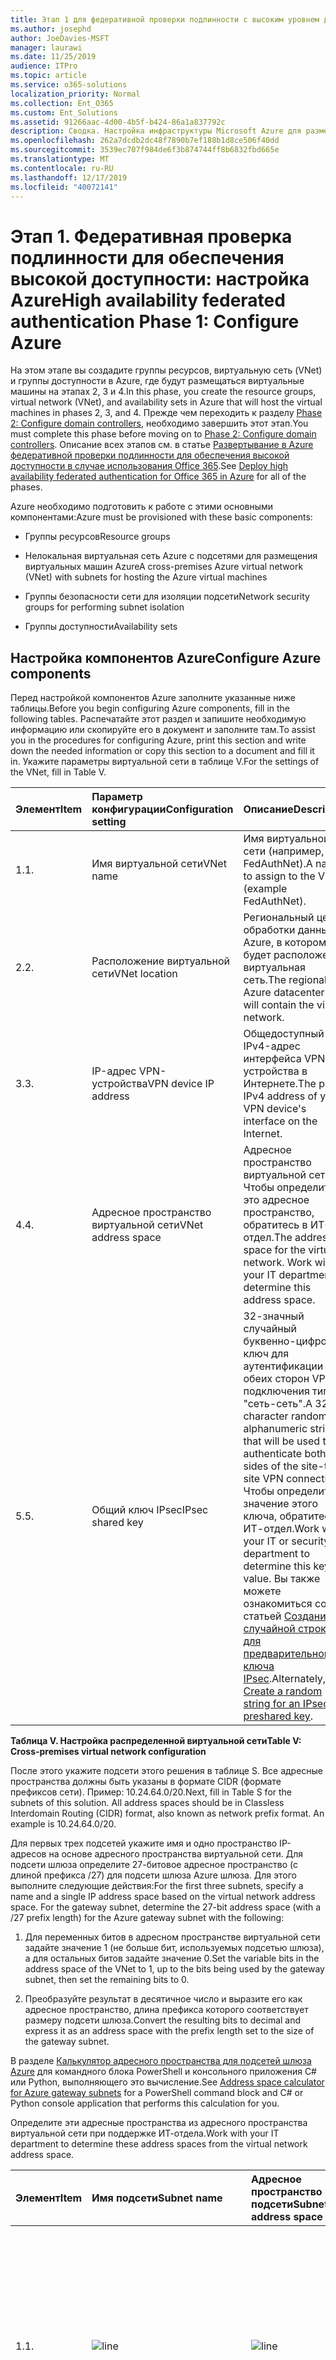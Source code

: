 ```yaml
---
title: Этап 1 для федеративной проверки подлинности с высоким уровнем доступности. Настройка Azure
ms.author: josephd
author: JoeDavies-MSFT
manager: laurawi
ms.date: 11/25/2019
audience: ITPro
ms.topic: article
ms.service: o365-solutions
localization_priority: Normal
ms.collection: Ent_O365
ms.custom: Ent_Solutions
ms.assetid: 91266aac-4d00-4b5f-b424-86a1a837792c
description: Сводка. Настройка инфраструктуры Microsoft Azure для размещения федеративной проверки подлинности с высоким уровнем доступности для Office 365.
ms.openlocfilehash: 262a7dcdb2dc48f7890b7ef188b1d8ce506f40dd
ms.sourcegitcommit: 3539ec707f984de6f3b874744ff8b6832fbd665e
ms.translationtype: MT
ms.contentlocale: ru-RU
ms.lasthandoff: 12/17/2019
ms.locfileid: "40072141"
---
```

# <a name="high-availability-federated-authentication-phase-1-configure-azure"></a><span data-ttu-id="51751-103">Этап 1. Федеративная проверка подлинности для обеспечения высокой доступности: настройка Azure</span><span class="sxs-lookup"><span data-stu-id="51751-103">High availability federated authentication Phase 1: Configure Azure</span></span>

<span data-ttu-id="51751-104">На этом этапе вы создадите группы ресурсов, виртуальную сеть (VNet) и группы доступности в Azure, где будут размещаться виртуальные машины на этапах 2, 3 и 4.</span><span class="sxs-lookup"><span data-stu-id="51751-104">In this phase, you create the resource groups, virtual network (VNet), and availability sets in Azure that will host the virtual machines in phases 2, 3, and 4.</span></span> <span data-ttu-id="51751-105">Прежде чем переходить к разделу [Phase 2: Configure domain controllers](high-availability-federated-authentication-phase-2-configure-domain-controllers.md), необходимо завершить этот этап.</span><span class="sxs-lookup"><span data-stu-id="51751-105">You must complete this phase before moving on to [Phase 2: Configure domain controllers](high-availability-federated-authentication-phase-2-configure-domain-controllers.md).</span></span> <span data-ttu-id="51751-106">Описание всех этапов см. в статье [Развертывание в Azure федеративной проверки подлинности для обеспечения высокой доступности в случае использования Office 365](deploy-high-availability-federated-authentication-for-office-365-in-azure.md).</span><span class="sxs-lookup"><span data-stu-id="51751-106">See [Deploy high availability federated authentication for Office 365 in Azure](deploy-high-availability-federated-authentication-for-office-365-in-azure.md) for all of the phases.</span></span>
  
<span data-ttu-id="51751-107">Azure необходимо подготовить к работе с этими основными компонентами:</span><span class="sxs-lookup"><span data-stu-id="51751-107">Azure must be provisioned with these basic components:</span></span>
  
- <span data-ttu-id="51751-108">Группы ресурсов</span><span class="sxs-lookup"><span data-stu-id="51751-108">Resource groups</span></span>
    
- <span data-ttu-id="51751-109">Нелокальная виртуальная сеть Azure с подсетями для размещения виртуальных машин Azure</span><span class="sxs-lookup"><span data-stu-id="51751-109">A cross-premises Azure virtual network (VNet) with subnets for hosting the Azure virtual machines</span></span>
    
- <span data-ttu-id="51751-110">Группы безопасности сети для изоляции подсети</span><span class="sxs-lookup"><span data-stu-id="51751-110">Network security groups for performing subnet isolation</span></span>
    
- <span data-ttu-id="51751-111">Группы доступности</span><span class="sxs-lookup"><span data-stu-id="51751-111">Availability sets</span></span>
    
## <a name="configure-azure-components"></a><span data-ttu-id="51751-112">Настройка компонентов Azure</span><span class="sxs-lookup"><span data-stu-id="51751-112">Configure Azure components</span></span>

<span data-ttu-id="51751-113">Перед настройкой компонентов Azure заполните указанные ниже таблицы.</span><span class="sxs-lookup"><span data-stu-id="51751-113">Before you begin configuring Azure components, fill in the following tables.</span></span> <span data-ttu-id="51751-114">Распечатайте этот раздел и запишите необходимую информацию или скопируйте его в документ и заполните там.</span><span class="sxs-lookup"><span data-stu-id="51751-114">To assist you in the procedures for configuring Azure, print this section and write down the needed information or copy this section to a document and fill it in.</span></span> <span data-ttu-id="51751-115">Укажите параметры виртуальной сети в таблице V.</span><span class="sxs-lookup"><span data-stu-id="51751-115">For the settings of the VNet, fill in Table V.</span></span>
  
|<span data-ttu-id="51751-116">**Элемент**</span><span class="sxs-lookup"><span data-stu-id="51751-116">**Item**</span></span>|<span data-ttu-id="51751-117">**Параметр конфигурации**</span><span class="sxs-lookup"><span data-stu-id="51751-117">**Configuration setting**</span></span>|<span data-ttu-id="51751-118">**Описание**</span><span class="sxs-lookup"><span data-stu-id="51751-118">**Description**</span></span>|<span data-ttu-id="51751-119">**Значение**</span><span class="sxs-lookup"><span data-stu-id="51751-119">**Value**</span></span>|
|:-----|:-----|:-----|:-----|
|<span data-ttu-id="51751-120">1.</span><span class="sxs-lookup"><span data-stu-id="51751-120">1.</span></span>  <br/> |<span data-ttu-id="51751-121">Имя виртуальной сети</span><span class="sxs-lookup"><span data-stu-id="51751-121">VNet name</span></span>  <br/> |<span data-ttu-id="51751-122">Имя виртуальной сети (например, FedAuthNet).</span><span class="sxs-lookup"><span data-stu-id="51751-122">A name to assign to the VNet (example FedAuthNet).</span></span>  <br/> |![line](./media/Common-Images/TableLine.png)  <br/> |
|<span data-ttu-id="51751-124">2.</span><span class="sxs-lookup"><span data-stu-id="51751-124">2.</span></span>  <br/> |<span data-ttu-id="51751-125">Расположение виртуальной сети</span><span class="sxs-lookup"><span data-stu-id="51751-125">VNet location</span></span>  <br/> |<span data-ttu-id="51751-126">Региональный центр обработки данных Azure, в котором будет расположена виртуальная сеть.</span><span class="sxs-lookup"><span data-stu-id="51751-126">The regional Azure datacenter that will contain the virtual network.</span></span>  <br/> |![line](./media/Common-Images/TableLine.png)  <br/> |
|<span data-ttu-id="51751-128">3.</span><span class="sxs-lookup"><span data-stu-id="51751-128">3.</span></span>  <br/> |<span data-ttu-id="51751-129">IP-адрес VPN-устройства</span><span class="sxs-lookup"><span data-stu-id="51751-129">VPN device IP address</span></span>  <br/> |<span data-ttu-id="51751-130">Общедоступный IPv4-адрес интерфейса VPN-устройства в Интернете.</span><span class="sxs-lookup"><span data-stu-id="51751-130">The public IPv4 address of your VPN device's interface on the Internet.</span></span>  <br/> |![line](./media/Common-Images/TableLine.png)  <br/> |
|<span data-ttu-id="51751-132">4.</span><span class="sxs-lookup"><span data-stu-id="51751-132">4.</span></span>  <br/> |<span data-ttu-id="51751-133">Адресное пространство виртуальной сети</span><span class="sxs-lookup"><span data-stu-id="51751-133">VNet address space</span></span>  <br/> |<span data-ttu-id="51751-p103">Адресное пространство виртуальной сети. Чтобы определить это адресное пространство, обратитесь в ИТ-отдел.</span><span class="sxs-lookup"><span data-stu-id="51751-p103">The address space for the virtual network. Work with your IT department to determine this address space.</span></span>  <br/> |![line](./media/Common-Images/TableLine.png)  <br/> |
|<span data-ttu-id="51751-137">5.</span><span class="sxs-lookup"><span data-stu-id="51751-137">5.</span></span>  <br/> |<span data-ttu-id="51751-138">Общий ключ IPsec</span><span class="sxs-lookup"><span data-stu-id="51751-138">IPsec shared key</span></span>  <br/> |<span data-ttu-id="51751-139">32-значный случайный буквенно-цифровой ключ для аутентификации обеих сторон VPN-подключения типа "сеть-сеть".</span><span class="sxs-lookup"><span data-stu-id="51751-139">A 32-character random, alphanumeric string that will be used to authenticate both sides of the site-to-site VPN connection.</span></span> <span data-ttu-id="51751-140">Чтобы определить значение этого ключа, обратитесь в ИТ-отдел.</span><span class="sxs-lookup"><span data-stu-id="51751-140">Work with your IT or security department to determine this key value.</span></span> <span data-ttu-id="51751-141">Вы также можете ознакомиться со статьей [Создание случайной строки для предварительного ключа IPsec](https://social.technet.microsoft.com/wiki/contents/articles/32330.create-a-random-string-for-an-ipsec-preshared-key.aspx).</span><span class="sxs-lookup"><span data-stu-id="51751-141">Alternately, see [Create a random string for an IPsec preshared key](https://social.technet.microsoft.com/wiki/contents/articles/32330.create-a-random-string-for-an-ipsec-preshared-key.aspx).</span></span>  <br/> |![line](./media/Common-Images/TableLine.png)  <br/> |
   
 <span data-ttu-id="51751-143">**Таблица V. Настройка распределенной виртуальной сети**</span><span class="sxs-lookup"><span data-stu-id="51751-143">**Table V: Cross-premises virtual network configuration**</span></span>
  
<span data-ttu-id="51751-p105">После этого укажите подсети этого решения в таблице S. Все адресные пространства должны быть указаны в формате CIDR (формате префиксов сети). Пример: 10.24.64.0/20.</span><span class="sxs-lookup"><span data-stu-id="51751-p105">Next, fill in Table S for the subnets of this solution. All address spaces should be in Classless Interdomain Routing (CIDR) format, also known as network prefix format. An example is 10.24.64.0/20.</span></span>
  
<span data-ttu-id="51751-p106">Для первых трех подсетей укажите имя и одно пространство IP-адресов на основе адресного пространства виртуальной сети. Для подсети шлюза определите 27-битовое адресное пространство (с длиной префикса /27) для подсети шлюза Azure шлюза. Для этого выполните следующие действия:</span><span class="sxs-lookup"><span data-stu-id="51751-p106">For the first three subnets, specify a name and a single IP address space based on the virtual network address space. For the gateway subnet, determine the 27-bit address space (with a /27 prefix length) for the Azure gateway subnet with the following:</span></span>
  
1. <span data-ttu-id="51751-149">Для переменных битов в адресном пространстве виртуальной сети задайте значение 1 (не больше бит, используемых подсетью шлюза), а для остальных битов задайте значение 0.</span><span class="sxs-lookup"><span data-stu-id="51751-149">Set the variable bits in the address space of the VNet to 1, up to the bits being used by the gateway subnet, then set the remaining bits to 0.</span></span>
    
2. <span data-ttu-id="51751-150">Преобразуйте результат в десятичное число и выразите его как адресное пространство, длина префикса которого соответствует размеру подсети шлюза.</span><span class="sxs-lookup"><span data-stu-id="51751-150">Convert the resulting bits to decimal and express it as an address space with the prefix length set to the size of the gateway subnet.</span></span>
    
<span data-ttu-id="51751-151">В разделе [Калькулятор адресного пространства для подсетей шлюза Azure](https://gallery.technet.microsoft.com/scriptcenter/Address-prefix-calculator-a94b6eed) для командного блока PowerShell и консольного приложения C# или Python, выполняющего это вычисление.</span><span class="sxs-lookup"><span data-stu-id="51751-151">See [Address space calculator for Azure gateway subnets](https://gallery.technet.microsoft.com/scriptcenter/Address-prefix-calculator-a94b6eed) for a PowerShell command block and C# or Python console application that performs this calculation for you.</span></span>
  
<span data-ttu-id="51751-152">Определите эти адресные пространства из адресного пространства виртуальной сети при поддержке ИТ-отдела.</span><span class="sxs-lookup"><span data-stu-id="51751-152">Work with your IT department to determine these address spaces from the virtual network address space.</span></span>
  
|<span data-ttu-id="51751-153">**Элемент**</span><span class="sxs-lookup"><span data-stu-id="51751-153">**Item**</span></span>|<span data-ttu-id="51751-154">**Имя подсети**</span><span class="sxs-lookup"><span data-stu-id="51751-154">**Subnet name**</span></span>|<span data-ttu-id="51751-155">**Адресное пространство подсети**</span><span class="sxs-lookup"><span data-stu-id="51751-155">**Subnet address space**</span></span>|<span data-ttu-id="51751-156">**Назначение**</span><span class="sxs-lookup"><span data-stu-id="51751-156">**Purpose**</span></span>|
|:-----|:-----|:-----|:-----|
|<span data-ttu-id="51751-157">1.</span><span class="sxs-lookup"><span data-stu-id="51751-157">1.</span></span>  <br/> |![line](./media/Common-Images/TableLine.png)  <br/> |![line](./media/Common-Images/TableLine.png)  <br/> |<span data-ttu-id="51751-160">Подсеть, используемая контроллером домена доменных служб Active Directory (AD DS) и виртуальными машинами сервера синхронизации каталогов (ВМ).</span><span class="sxs-lookup"><span data-stu-id="51751-160">The subnet used by the Active Directory Domain Services (AD DS) domain controller and directory synchronization server virtual machines (VMs).</span></span>  <br/> |
|<span data-ttu-id="51751-161">2.</span><span class="sxs-lookup"><span data-stu-id="51751-161">2.</span></span>  <br/> |![line](./media/Common-Images/TableLine.png)  <br/> |![line](./media/Common-Images/TableLine.png)  <br/> |<span data-ttu-id="51751-164">Подсеть, используемая виртуальными машинами AD FS.</span><span class="sxs-lookup"><span data-stu-id="51751-164">The subnet used by the AD FS VMs.</span></span>  <br/> |
|<span data-ttu-id="51751-165">3.</span><span class="sxs-lookup"><span data-stu-id="51751-165">3.</span></span>  <br/> |![line](./media/Common-Images/TableLine.png)  <br/> |![line](./media/Common-Images/TableLine.png)  <br/> |<span data-ttu-id="51751-168">Подсеть, используемая виртуальными машинами прокси-серверов веб-приложений.</span><span class="sxs-lookup"><span data-stu-id="51751-168">The subnet used by the web application proxy VMs.</span></span>  <br/> |
|<span data-ttu-id="51751-169">4.</span><span class="sxs-lookup"><span data-stu-id="51751-169">4.</span></span>  <br/> |<span data-ttu-id="51751-170">GatewaySubnet</span><span class="sxs-lookup"><span data-stu-id="51751-170">GatewaySubnet</span></span>  <br/> |![line](./media/Common-Images/TableLine.png)  <br/> |<span data-ttu-id="51751-172">Подсеть, используемая виртуальными машинами шлюза Azure.</span><span class="sxs-lookup"><span data-stu-id="51751-172">The subnet used by the Azure gateway VMs.</span></span>  <br/> |
   
 <span data-ttu-id="51751-173">**Таблица S. Подсети виртуальной сети**</span><span class="sxs-lookup"><span data-stu-id="51751-173">**Table S: Subnets in the virtual network**</span></span>
  
<span data-ttu-id="51751-174">После этого укажите статические IP-адреса, назначенные виртуальным машинам и экземплярам балансировщика нагрузки, в таблице I.</span><span class="sxs-lookup"><span data-stu-id="51751-174">Next, fill in Table I for the static IP addresses assigned to virtual machines and load balancer instances.</span></span>
  
|<span data-ttu-id="51751-175">**Элемент**</span><span class="sxs-lookup"><span data-stu-id="51751-175">**Item**</span></span>|<span data-ttu-id="51751-176">**Назначение**</span><span class="sxs-lookup"><span data-stu-id="51751-176">**Purpose**</span></span>|<span data-ttu-id="51751-177">**IP-адрес в подсети**</span><span class="sxs-lookup"><span data-stu-id="51751-177">**IP address on the subnet**</span></span>|<span data-ttu-id="51751-178">**Значение**</span><span class="sxs-lookup"><span data-stu-id="51751-178">**Value**</span></span>|
|:-----|:-----|:-----|:-----|
|<span data-ttu-id="51751-179">1.</span><span class="sxs-lookup"><span data-stu-id="51751-179">1.</span></span>  <br/> |<span data-ttu-id="51751-180">Статический IP-адрес первого контроллера домена</span><span class="sxs-lookup"><span data-stu-id="51751-180">Static IP address of the first domain controller</span></span>  <br/> |<span data-ttu-id="51751-181">Четвертый возможный IP-адрес для адресного пространства подсети, определенной в элементе 1 таблицы S.</span><span class="sxs-lookup"><span data-stu-id="51751-181">The fourth possible IP address for the address space of the subnet defined in Item 1 of Table S.</span></span>  <br/> |![line](./media/Common-Images/TableLine.png)  <br/> |
|<span data-ttu-id="51751-183">2.</span><span class="sxs-lookup"><span data-stu-id="51751-183">2.</span></span>  <br/> |<span data-ttu-id="51751-184">Статический IP-адрес второго контроллера домена</span><span class="sxs-lookup"><span data-stu-id="51751-184">Static IP address of the second domain controller</span></span>  <br/> |<span data-ttu-id="51751-185">Пятый возможный IP-адрес адресного пространства подсети, определенной в элементе 1 таблицы S.</span><span class="sxs-lookup"><span data-stu-id="51751-185">The fifth possible IP address for the address space of the subnet defined in Item 1 of Table S.</span></span>  <br/> |![line](./media/Common-Images/TableLine.png)  <br/> |
|<span data-ttu-id="51751-187">3.</span><span class="sxs-lookup"><span data-stu-id="51751-187">3.</span></span>  <br/> |<span data-ttu-id="51751-188">Статический IP-адрес сервера синхронизации службы каталогов</span><span class="sxs-lookup"><span data-stu-id="51751-188">Static IP address of the directory synchronization server</span></span>  <br/> |<span data-ttu-id="51751-189">Шестой возможный IP-адрес адресного пространства подсети, определенной в элементе 1 таблицы S.</span><span class="sxs-lookup"><span data-stu-id="51751-189">The sixth possible IP address for the address space of the subnet defined in Item 1 of Table S.</span></span>  <br/> |![line](./media/Common-Images/TableLine.png)  <br/> |
|<span data-ttu-id="51751-191">4.</span><span class="sxs-lookup"><span data-stu-id="51751-191">4.</span></span>  <br/> |<span data-ttu-id="51751-192">Статический IP-адрес внутреннего балансировщика нагрузки для серверов AD FS</span><span class="sxs-lookup"><span data-stu-id="51751-192">Static IP address of the internal load balancer for the AD FS servers</span></span>  <br/> |<span data-ttu-id="51751-193">Четвертый возможный IP-адрес для адресного пространства подсети, определенный в элементе 2 таблицы S.</span><span class="sxs-lookup"><span data-stu-id="51751-193">The fourth possible IP address for the address space of the subnet defined in Item 2 of Table S.</span></span>  <br/> |![line](./media/Common-Images/TableLine.png)  <br/> |
|<span data-ttu-id="51751-195">5.</span><span class="sxs-lookup"><span data-stu-id="51751-195">5.</span></span>  <br/> |<span data-ttu-id="51751-196">Статический IP-адрес первого сервера AD FS</span><span class="sxs-lookup"><span data-stu-id="51751-196">Static IP address of the first AD FS server</span></span>  <br/> |<span data-ttu-id="51751-197">Пятый возможный IP-адрес адресного пространства подсети, определенной в элементе 2 таблицы S.</span><span class="sxs-lookup"><span data-stu-id="51751-197">The fifth possible IP address for the address space of the subnet defined in Item 2 of Table S.</span></span>  <br/> |![line](./media/Common-Images/TableLine.png)  <br/> |
|<span data-ttu-id="51751-199">6.</span><span class="sxs-lookup"><span data-stu-id="51751-199">6.</span></span>  <br/> |<span data-ttu-id="51751-200">Статический IP-адрес второго сервера AD FS</span><span class="sxs-lookup"><span data-stu-id="51751-200">Static IP address of the second AD FS server</span></span>  <br/> |<span data-ttu-id="51751-201">Шестой возможный IP-адрес адресного пространства подсети, определенной в элементе 2 таблицы S.</span><span class="sxs-lookup"><span data-stu-id="51751-201">The sixth possible IP address for the address space of the subnet defined in Item 2 of Table S.</span></span>  <br/> |![line](./media/Common-Images/TableLine.png)  <br/> |
|<span data-ttu-id="51751-203">7.</span><span class="sxs-lookup"><span data-stu-id="51751-203">7.</span></span>  <br/> |<span data-ttu-id="51751-204">Статический IP-адрес первого прокси-сервера веб-приложений</span><span class="sxs-lookup"><span data-stu-id="51751-204">Static IP address of the first web application proxy server</span></span>  <br/> |<span data-ttu-id="51751-205">Четвертый возможный IP-адрес для адресного пространства подсети, определенный в элементе 3 таблицы S.</span><span class="sxs-lookup"><span data-stu-id="51751-205">The fourth possible IP address for the address space of the subnet defined in Item 3 of Table S.</span></span>  <br/> |![line](./media/Common-Images/TableLine.png)  <br/> |
|<span data-ttu-id="51751-207">8.</span><span class="sxs-lookup"><span data-stu-id="51751-207">8.</span></span>  <br/> |<span data-ttu-id="51751-208">Статический IP-адрес второго прокси-сервера веб-приложений</span><span class="sxs-lookup"><span data-stu-id="51751-208">Static IP address of the second web application proxy server</span></span>  <br/> |<span data-ttu-id="51751-209">Пятый возможный IP-адрес адресного пространства подсети, определенной в элементе 3 таблицы S.</span><span class="sxs-lookup"><span data-stu-id="51751-209">The fifth possible IP address for the address space of the subnet defined in Item 3 of Table S.</span></span>  <br/> |![line](./media/Common-Images/TableLine.png)  <br/> |
   
 <span data-ttu-id="51751-211">**Таблица I. Статические IP-адреса в виртуальной сети**</span><span class="sxs-lookup"><span data-stu-id="51751-211">**Table I: Static IP addresses in the virtual network**</span></span>
  
<span data-ttu-id="51751-212">В таблице D укажите два DNS-сервера в локальной сети, которые необходимо использовать при начальной настройке контроллеров домена в виртуальной сети. Чтобы определить этот список, обратитесь в ИТ-отдел.</span><span class="sxs-lookup"><span data-stu-id="51751-212">For two Domain Name System (DNS) servers in your on-premises network that you want to use when initially setting up the domain controllers in your virtual network, fill in Table D. Work with your IT department to determine this list.</span></span>
  
|<span data-ttu-id="51751-213">**Элемент**</span><span class="sxs-lookup"><span data-stu-id="51751-213">**Item**</span></span>|<span data-ttu-id="51751-214">**Понятное имя DNS-сервера**</span><span class="sxs-lookup"><span data-stu-id="51751-214">**DNS server friendly name**</span></span>|<span data-ttu-id="51751-215">**IP-адрес DNS-сервера**</span><span class="sxs-lookup"><span data-stu-id="51751-215">**DNS server IP address**</span></span>|
|:-----|:-----|:-----|
|<span data-ttu-id="51751-216">1.</span><span class="sxs-lookup"><span data-stu-id="51751-216">1.</span></span>  <br/> |![line](./media/Common-Images/TableLine.png)  <br/> |![line](./media/Common-Images/TableLine.png)  <br/> |
|<span data-ttu-id="51751-219">2.</span><span class="sxs-lookup"><span data-stu-id="51751-219">2.</span></span>  <br/> |![line](./media/Common-Images/TableLine.png)  <br/> |![line](./media/Common-Images/TableLine.png)  <br/> |
   
 <span data-ttu-id="51751-222">**Таблица D. Локальные DNS-сервера**</span><span class="sxs-lookup"><span data-stu-id="51751-222">**Table D: On-premises DNS servers**</span></span>
  
<span data-ttu-id="51751-223">Для маршрутизации пакетов из локальной сети в сеть Организации через VPN-подключение типа "сеть-сеть" необходимо настроить виртуальную сеть с помощью локальной сети, содержащей список адресных пространств (в нотации CIDR) для всех доступных расположения в локальной сети Организации.</span><span class="sxs-lookup"><span data-stu-id="51751-223">To route packets from the cross-premises network to your organization network across the site-to-site VPN connection, you must configure the virtual network with a local network that has a list of the address spaces (in CIDR notation) for all of the reachable locations on your organization's on-premises network.</span></span> <span data-ttu-id="51751-224">Список адресных пространств, которые определяют локальную сеть, должен быть уникален и не должен пересекаться с адресным пространством, используемым для других виртуальных или локальных сетей.</span><span class="sxs-lookup"><span data-stu-id="51751-224">The list of address spaces that define your local network must be unique and must not overlap with the address space used for other virtual networks or other local networks.</span></span>
  
<span data-ttu-id="51751-p108">Укажите список адресных пространств локальной сети в таблице L. Обратите внимание, что представлено три пустых поля, но обычно требуется больше. Определите этот список адресных пространств при поддержке ИТ-отдела.</span><span class="sxs-lookup"><span data-stu-id="51751-p108">For the set of local network address spaces, fill in Table L. Note that three blank entries are listed but you will typically need more. Work with your IT department to determine this list of address spaces.</span></span>
  
|<span data-ttu-id="51751-227">**Элемент**</span><span class="sxs-lookup"><span data-stu-id="51751-227">**Item**</span></span>|<span data-ttu-id="51751-228">**Адресное пространство локальной сети**</span><span class="sxs-lookup"><span data-stu-id="51751-228">**Local network address space**</span></span>|
|:-----|:-----|
|<span data-ttu-id="51751-229">1.</span><span class="sxs-lookup"><span data-stu-id="51751-229">1.</span></span>  <br/> |![line](./media/Common-Images/TableLine.png)  <br/> |
|<span data-ttu-id="51751-231">2.</span><span class="sxs-lookup"><span data-stu-id="51751-231">2.</span></span>  <br/> |![line](./media/Common-Images/TableLine.png)  <br/> |
|<span data-ttu-id="51751-233">3.</span><span class="sxs-lookup"><span data-stu-id="51751-233">3.</span></span>  <br/> |![line](./media/Common-Images/TableLine.png)  <br/> |
   
 <span data-ttu-id="51751-235">**Таблица L. Префиксы адресов для локальной сети**</span><span class="sxs-lookup"><span data-stu-id="51751-235">**Table L: Address prefixes for the local network**</span></span>
  
<span data-ttu-id="51751-236">Теперь приступим к созданию инфраструктуры Azure для размещения федеративной проверки подлинности для Office 365.</span><span class="sxs-lookup"><span data-stu-id="51751-236">Now let's begin building the Azure infrastructure to host your federated authentication for Office 365.</span></span>
  
> [!NOTE]
> <span data-ttu-id="51751-237">Для указанных ниже последовательностей команд используется последняя версия Azure PowerShell.</span><span class="sxs-lookup"><span data-stu-id="51751-237">The following command sets use the latest version of Azure PowerShell.</span></span> <span data-ttu-id="51751-238">Ознакомьтесь [с статьей начало работы с Azure PowerShell](https://docs.microsoft.com/powershell/azure/get-started-azureps).</span><span class="sxs-lookup"><span data-stu-id="51751-238">See [Get started with Azure PowerShell](https://docs.microsoft.com/powershell/azure/get-started-azureps).</span></span> 
  
<span data-ttu-id="51751-239">Запустите командную строку Azure PowerShell и войдите в свою учетную запись.</span><span class="sxs-lookup"><span data-stu-id="51751-239">First, start an Azure PowerShell prompt and login to your account.</span></span>
  
```powershell
Connect-AzAccount
```

> [!TIP]
> <span data-ttu-id="51751-240">Для создания блоков команд PowerShell, готовых к запуску, на основе настраиваемых параметров, используйте эту [книгу настройки Microsoft Excel](https://github.com/MicrosoftDocs/OfficeDocs-Enterprise/raw/live/Enterprise/media/deploy-high-availability-federated-authentication-for-office-365-in-azure/O365FedAuthInAzure_Config.xlsx).</span><span class="sxs-lookup"><span data-stu-id="51751-240">To generate ready-to-run PowerShell command blocks based on your custom settings, use this [Microsoft Excel configuration workbook](https://github.com/MicrosoftDocs/OfficeDocs-Enterprise/raw/live/Enterprise/media/deploy-high-availability-federated-authentication-for-office-365-in-azure/O365FedAuthInAzure_Config.xlsx).</span></span> 

<span data-ttu-id="51751-241">Получите имя подписки с помощью следующей команды.</span><span class="sxs-lookup"><span data-stu-id="51751-241">Get your subscription name using the following command.</span></span>
  
```powershell
Get-AzSubscription | Sort Name | Select Name
```

<span data-ttu-id="51751-242">Для более ранних версий Azure PowerShell используйте эту команду.</span><span class="sxs-lookup"><span data-stu-id="51751-242">For older versions of Azure PowerShell, use this command instead.</span></span>
  
```powershell
Get-AzSubscription | Sort Name | Select SubscriptionName
```

<span data-ttu-id="51751-243">Укажите свою подписку Azure.</span><span class="sxs-lookup"><span data-stu-id="51751-243">Set your Azure subscription.</span></span> <span data-ttu-id="51751-244">Замените все в кавычках, в том \< числе символы и >, указав правильное имя.</span><span class="sxs-lookup"><span data-stu-id="51751-244">Replace everything within the quotes, including the \< and > characters, with the correct name.</span></span>
  
```powershell
$subscrName="<subscription name>"
Select-AzSubscription -SubscriptionName $subscrName
```

<span data-ttu-id="51751-p111">После этого создайте новые группы ресурсов. Чтобы задать уникальные имена, отобразите уже существующие группы ресурсов с помощью указанной команды.</span><span class="sxs-lookup"><span data-stu-id="51751-p111">Next, create the new resource groups. To determine a unique set of resource group names, use this command to list your existing resource groups.</span></span>
  
```powershell
Get-AzResourceGroup | Sort ResourceGroupName | Select ResourceGroupName
```

<span data-ttu-id="51751-247">Укажите уникальные имена групп ресурсов в следующей таблице.</span><span class="sxs-lookup"><span data-stu-id="51751-247">Fill in the following table for the set of unique resource group names.</span></span>
  
|<span data-ttu-id="51751-248">**Элемент**</span><span class="sxs-lookup"><span data-stu-id="51751-248">**Item**</span></span>|<span data-ttu-id="51751-249">**Имя группы ресурсов**</span><span class="sxs-lookup"><span data-stu-id="51751-249">**Resource group name**</span></span>|<span data-ttu-id="51751-250">**Назначение**</span><span class="sxs-lookup"><span data-stu-id="51751-250">**Purpose**</span></span>|
|:-----|:-----|:-----|
|<span data-ttu-id="51751-251">1.</span><span class="sxs-lookup"><span data-stu-id="51751-251">1.</span></span>  <br/> |![line](./media/Common-Images/TableLine.png)  <br/> |<span data-ttu-id="51751-253">Контроллеры доменов</span><span class="sxs-lookup"><span data-stu-id="51751-253">Domain controllers</span></span>  <br/> |
|<span data-ttu-id="51751-254">2.</span><span class="sxs-lookup"><span data-stu-id="51751-254">2.</span></span>  <br/> |![line](./media/Common-Images/TableLine.png)  <br/> |<span data-ttu-id="51751-256">Серверы AD FS</span><span class="sxs-lookup"><span data-stu-id="51751-256">AD FS servers</span></span>  <br/> |
|<span data-ttu-id="51751-257">3.</span><span class="sxs-lookup"><span data-stu-id="51751-257">3.</span></span>  <br/> |![line](./media/Common-Images/TableLine.png)  <br/> |<span data-ttu-id="51751-259">Прокси-серверы веб-приложений</span><span class="sxs-lookup"><span data-stu-id="51751-259">Web application proxy servers</span></span>  <br/> |
|<span data-ttu-id="51751-260">4.</span><span class="sxs-lookup"><span data-stu-id="51751-260">4.</span></span>  <br/> |![line](./media/Common-Images/TableLine.png)  <br/> |<span data-ttu-id="51751-262">Элементы инфраструктуры</span><span class="sxs-lookup"><span data-stu-id="51751-262">Infrastructure elements</span></span>  <br/> |
   
 <span data-ttu-id="51751-263">**Таблица R. Группы ресурсов**</span><span class="sxs-lookup"><span data-stu-id="51751-263">**Table R: Resource groups**</span></span>
  
<span data-ttu-id="51751-264">Создайте новые группы ресурсов с помощью этих команд.</span><span class="sxs-lookup"><span data-stu-id="51751-264">Create your new resource groups with these commands.</span></span>
  
```powershell
$locName="<an Azure location, such as West US>"
$rgName="<Table R - Item 1 - Name column>"
New-AzResourceGroup -Name $rgName -Location $locName
$rgName="<Table R - Item 2 - Name column>"
New-AzResourceGroup -Name $rgName -Location $locName
$rgName="<Table R - Item 3 - Name column>"
New-AzResourceGroup -Name $rgName -Location $locName
$rgName="<Table R - Item 4 - Name column>"
New-AzResourceGroup -Name $rgName -Location $locName
```

<span data-ttu-id="51751-265">Затем создайте виртуальную сеть Azure и подсети.</span><span class="sxs-lookup"><span data-stu-id="51751-265">Next, you create the Azure virtual network and its subnets.</span></span>
  
```powershell
$rgName="<Table R - Item 4 - Resource group name column>"
$locName="<your Azure location>"
$vnetName="<Table V - Item 1 - Value column>"
$vnetAddrPrefix="<Table V - Item 4 - Value column>"
$dnsServers=@( "<Table D - Item 1 - DNS server IP address column>", "<Table D - Item 2 - DNS server IP address column>" )
# Get the shortened version of the location
$locShortName=(Get-AzResourceGroup -Name $rgName).Location

# Create the subnets
$subnet1Name="<Table S - Item 1 - Subnet name column>"
$subnet1Prefix="<Table S - Item 1 - Subnet address space column>"
$subnet1=New-AzVirtualNetworkSubnetConfig -Name $subnet1Name -AddressPrefix $subnet1Prefix
$subnet2Name="<Table S - Item 2 - Subnet name column>"
$subnet2Prefix="<Table S - Item 2 - Subnet address space column>"
$subnet2=New-AzVirtualNetworkSubnetConfig -Name $subnet2Name -AddressPrefix $subnet2Prefix
$subnet3Name="<Table S - Item 3 - Subnet name column>"
$subnet3Prefix="<Table S - Item 3 - Subnet address space column>"
$subnet3=New-AzVirtualNetworkSubnetConfig -Name $subnet3Name -AddressPrefix $subnet3Prefix
$gwSubnet4Prefix="<Table S - Item 4 - Subnet address space column>"
$gwSubnet=New-AzVirtualNetworkSubnetConfig -Name "GatewaySubnet" -AddressPrefix $gwSubnet4Prefix

# Create the virtual network
New-AzVirtualNetwork -Name $vnetName -ResourceGroupName $rgName -Location $locName -AddressPrefix $vnetAddrPrefix -Subnet $gwSubnet,$subnet1,$subnet2,$subnet3 -DNSServer $dnsServers

```

<span data-ttu-id="51751-266">Затем создайте группы безопасности сети для каждой подсети с виртуальными машинами.</span><span class="sxs-lookup"><span data-stu-id="51751-266">Next, you create network security groups for each subnet that has virtual machines.</span></span> <span data-ttu-id="51751-267">Для выполнения изоляции подсети можно добавить правила для определенных типов трафика, разрешенного или запрещенного для группы безопасности сети в подсети.</span><span class="sxs-lookup"><span data-stu-id="51751-267">To perform subnet isolation, you can add rules for the specific types of traffic allowed or denied to the network security group of a subnet.</span></span>
  
```powershell
# Create network security groups
$vnet=Get-AzVirtualNetwork -ResourceGroupName $rgName -Name $vnetName

New-AzNetworkSecurityGroup -Name $subnet1Name -ResourceGroupName $rgName -Location $locShortName
$nsg=Get-AzNetworkSecurityGroup -Name $subnet1Name -ResourceGroupName $rgName
Set-AzVirtualNetworkSubnetConfig -VirtualNetwork $vnet -Name $subnet1Name -AddressPrefix $subnet1Prefix -NetworkSecurityGroup $nsg

New-AzNetworkSecurityGroup -Name $subnet2Name -ResourceGroupName $rgName -Location $locShortName
$nsg=Get-AzNetworkSecurityGroup -Name $subnet2Name -ResourceGroupName $rgName
Set-AzVirtualNetworkSubnetConfig -VirtualNetwork $vnet -Name $subnet2Name -AddressPrefix $subnet2Prefix -NetworkSecurityGroup $nsg

New-AzNetworkSecurityGroup -Name $subnet3Name -ResourceGroupName $rgName -Location $locShortName
$nsg=Get-AzNetworkSecurityGroup -Name $subnet3Name -ResourceGroupName $rgName
Set-AzVirtualNetworkSubnetConfig -VirtualNetwork $vnet -Name $subnet3Name -AddressPrefix $subnet3Prefix -NetworkSecurityGroup $nsg
$vnet | Set-AzVirtualNetwork
```

<span data-ttu-id="51751-268">Затем используйте следующие команды, чтобы создать шлюзы для VPN-подключения типа "сеть-сеть".</span><span class="sxs-lookup"><span data-stu-id="51751-268">Next, use these commands to create the gateways for the site-to-site VPN connection.</span></span>
  
```powershell
$rgName="<Table R - Item 4 - Resource group name column>"
$locName="<Azure location>"
$vnetName="<Table V - Item 1 - Value column>"
$vnet=Get-AzVirtualNetwork -Name $vnetName -ResourceGroupName $rgName
$subnet=Get-AzVirtualNetworkSubnetConfig -VirtualNetwork $vnet -Name "GatewaySubnet"

# Attach a virtual network gateway to a public IP address and the gateway subnet
$publicGatewayVipName="PublicIPAddress"
$vnetGatewayIpConfigName="PublicIPConfig"
New-AzPublicIpAddress -Name $vnetGatewayIpConfigName -ResourceGroupName $rgName -Location $locName -AllocationMethod Dynamic
$publicGatewayVip=Get-AzPublicIpAddress -Name $vnetGatewayIpConfigName -ResourceGroupName $rgName
$vnetGatewayIpConfig=New-AzVirtualNetworkGatewayIpConfig -Name $vnetGatewayIpConfigName -PublicIpAddressId $publicGatewayVip.Id -Subnet $subnet

# Create the Azure gateway
$vnetGatewayName="AzureGateway"
$vnetGateway=New-AzVirtualNetworkGateway -Name $vnetGatewayName -ResourceGroupName $rgName -Location $locName -GatewayType Vpn -VpnType RouteBased -IpConfigurations $vnetGatewayIpConfig

# Create the gateway for the local network
$localGatewayName="LocalNetGateway"
$localGatewayIP="<Table V - Item 3 - Value column>"
$localNetworkPrefix=@( <comma-separated, double-quote enclosed list of the local network address prefixes from Table L, example: "10.1.0.0/24", "10.2.0.0/24"> )
$localGateway=New-AzLocalNetworkGateway -Name $localGatewayName -ResourceGroupName $rgName -Location $locName -GatewayIpAddress $localGatewayIP -AddressPrefix $localNetworkPrefix

# Define the Azure virtual network VPN connection
$vnetConnectionName="S2SConnection"
$vnetConnectionKey="<Table V - Item 5 - Value column>"
$vnetConnection=New-AzVirtualNetworkGatewayConnection -Name $vnetConnectionName -ResourceGroupName $rgName -Location $locName -ConnectionType IPsec -SharedKey $vnetConnectionKey -VirtualNetworkGateway1 $vnetGateway -LocalNetworkGateway2 $localGateway

```

> [!NOTE]
> <span data-ttu-id="51751-269">Федеративная проверка подлинности для отдельных пользователей не зависит от локальных ресурсов.</span><span class="sxs-lookup"><span data-stu-id="51751-269">Federated authentication of individual users does not rely on any on-premises resources.</span></span> <span data-ttu-id="51751-270">Однако если VPN-подключение типа "сеть-сеть" становится недоступным, контроллеры домена в виртуальной сети не будут получать обновления учетных записей пользователей и групп, которые были сделаны в локальных доменных службах Active Directory.</span><span class="sxs-lookup"><span data-stu-id="51751-270">However, if this site-to-site VPN connection becomes unavailable, the domain controllers in the VNet will not receive updates to user accounts and groups made in the on-premises Active Directory Domain Services.</span></span> <span data-ttu-id="51751-271">Чтобы это не происходило, можно настроить высокий уровень доступности для VPN-подключения типа "сеть-сеть".</span><span class="sxs-lookup"><span data-stu-id="51751-271">To ensure this does not happen, you can configure high availability for your site-to-site VPN connection.</span></span> <span data-ttu-id="51751-272">Дополнительные сведения см в разделе [высокодоступное подключение между локальными и виртуальными виртуальными машинами](https://docs.microsoft.com/azure/vpn-gateway/vpn-gateway-highlyavailable)</span><span class="sxs-lookup"><span data-stu-id="51751-272">For more information, see [Highly Available Cross-Premises and VNet-to-VNet Connectivity](https://docs.microsoft.com/azure/vpn-gateway/vpn-gateway-highlyavailable)</span></span>
  
<span data-ttu-id="51751-273">После этого запишите общедоступный IPv4-адрес VPN-шлюза Azure для виртуальной сети из результата этой команды:</span><span class="sxs-lookup"><span data-stu-id="51751-273">Next, record the public IPv4 address of the Azure VPN gateway for your virtual network from the display of this command:</span></span>
  
```powershell
Get-AzPublicIpAddress -Name $publicGatewayVipName -ResourceGroupName $rgName
```

<span data-ttu-id="51751-274">Затем настройте локальное VPN-устройство для подключения к VPN-шлюзу Azure.</span><span class="sxs-lookup"><span data-stu-id="51751-274">Next, configure your on-premises VPN device to connect to the Azure VPN gateway.</span></span> <span data-ttu-id="51751-275">Дополнительную информацию можно узнать в статье [Настройка VPN-устройства](https://docs.microsoft.com/azure/vpn-gateway/vpn-gateway-about-vpn-devices).</span><span class="sxs-lookup"><span data-stu-id="51751-275">For more information, see [Configure your VPN device](https://docs.microsoft.com/azure/vpn-gateway/vpn-gateway-about-vpn-devices).</span></span>
  
<span data-ttu-id="51751-276">Чтобы настроить локальное VPN-устройство, вам потребуется следующее:</span><span class="sxs-lookup"><span data-stu-id="51751-276">To configure your on-premises VPN device, you will need the following:</span></span>
  
- <span data-ttu-id="51751-277">Общедоступный IPv4-адрес VPN-шлюза Azure.</span><span class="sxs-lookup"><span data-stu-id="51751-277">The public IPv4 address of the Azure VPN gateway.</span></span>
    
- <span data-ttu-id="51751-278">Предварительный ключ IPsec для VPN-подключения типа "сеть-сеть" (таблица V, элемент 5, столбец "значение").</span><span class="sxs-lookup"><span data-stu-id="51751-278">The IPsec pre-shared key for the site-to-site VPN connection (Table V - Item 5 - Value column).</span></span>
    
<span data-ttu-id="51751-p115">Убедитесь, что адресное пространство виртуальной сети доступно из локальной сети. Для этого добавьте маршрут, соответствующий адресному пространству виртуальной сети на вашем VPN-устройстве и сообщите этот маршрут остальной инфраструктуре маршрутизации в сети организации. Чтобы определить, как это сделать, обратитесь в ИТ-отдел.</span><span class="sxs-lookup"><span data-stu-id="51751-p115">Next, ensure that the address space of the virtual network is reachable from your on-premises network. This is usually done by adding a route corresponding to the virtual network address space to your VPN device and then advertising that route to the rest of the routing infrastructure of your organization network. Work with your IT department to determine how to do this.</span></span>
  
<span data-ttu-id="51751-p116">После этого определите имена четырех групп доступности. Заполните таблицу A.</span><span class="sxs-lookup"><span data-stu-id="51751-p116">Next, define the names of three availability sets. Fill out Table A.</span></span> 
  
|<span data-ttu-id="51751-284">**Элемент**</span><span class="sxs-lookup"><span data-stu-id="51751-284">**Item**</span></span>|<span data-ttu-id="51751-285">**Назначение**</span><span class="sxs-lookup"><span data-stu-id="51751-285">**Purpose**</span></span>|<span data-ttu-id="51751-286">**Имя группы доступности**</span><span class="sxs-lookup"><span data-stu-id="51751-286">**Availability set name**</span></span>|
|:-----|:-----|:-----|
|<span data-ttu-id="51751-287">1.</span><span class="sxs-lookup"><span data-stu-id="51751-287">1.</span></span>  <br/> |<span data-ttu-id="51751-288">Контроллеры доменов</span><span class="sxs-lookup"><span data-stu-id="51751-288">Domain controllers</span></span>  <br/> |![line](./media/Common-Images/TableLine.png)  <br/> |
|<span data-ttu-id="51751-290">2.</span><span class="sxs-lookup"><span data-stu-id="51751-290">2.</span></span>  <br/> |<span data-ttu-id="51751-291">Серверы AD FS</span><span class="sxs-lookup"><span data-stu-id="51751-291">AD FS servers</span></span>  <br/> |![line](./media/Common-Images/TableLine.png)  <br/> |
|<span data-ttu-id="51751-293">3.</span><span class="sxs-lookup"><span data-stu-id="51751-293">3.</span></span>  <br/> |<span data-ttu-id="51751-294">Прокси-серверы веб-приложений</span><span class="sxs-lookup"><span data-stu-id="51751-294">Web application proxy servers</span></span>  <br/> |![line](./media/Common-Images/TableLine.png)  <br/> |
   
 <span data-ttu-id="51751-296">**Таблица A. Группы доступности**</span><span class="sxs-lookup"><span data-stu-id="51751-296">**Table A: Availability sets**</span></span>
  
<span data-ttu-id="51751-297">Вам потребуются эти имена при создании виртуальных машин на этапах 2, 3 и 4.</span><span class="sxs-lookup"><span data-stu-id="51751-297">You will need these names when you create the virtual machines in phases 2, 3, and 4.</span></span>
  
<span data-ttu-id="51751-298">Создайте новые группы доступности с помощью этих команд Azure PowerShell.</span><span class="sxs-lookup"><span data-stu-id="51751-298">Create the new availability sets with these Azure PowerShell commands.</span></span>
  
```powershell
$locName="<the Azure location for your new resource group>"
$rgName="<Table R - Item 1 - Resource group name column>"
$avName="<Table A - Item 1 - Availability set name column>"
New-AzAvailabilitySet -ResourceGroupName $rgName -Name $avName -Location $locName -Sku Aligned  -PlatformUpdateDomainCount 5 -PlatformFaultDomainCount 2
$rgName="<Table R - Item 2 - Resource group name column>"
$avName="<Table A - Item 2 - Availability set name column>"
New-AzAvailabilitySet -ResourceGroupName $rgName -Name $avName -Location $locName -Sku Aligned  -PlatformUpdateDomainCount 5 -PlatformFaultDomainCount 2
$rgName="<Table R - Item 3 - Resource group name column>"
$avName="<Table A - Item 3 - Availability set name column>"
New-AzAvailabilitySet -ResourceGroupName $rgName -Name $avName -Location $locName -Sku Aligned  -PlatformUpdateDomainCount 5 -PlatformFaultDomainCount 2
```

<span data-ttu-id="51751-299">Ниже показана конфигурация, полученная в результате успешного выполнения этого этапа.</span><span class="sxs-lookup"><span data-stu-id="51751-299">This is the configuration resulting from the successful completion of this phase.</span></span>
  
<span data-ttu-id="51751-300">**Этап 1. Инфраструктура Azure для федеративной проверки подлинности с высоким уровнем доступности для Office 365**</span><span class="sxs-lookup"><span data-stu-id="51751-300">**Phase 1: The Azure infrastructure for high availability federated authentication for Office 365**</span></span>

![Этап 1 для федеративной проверки подлинности Office 365 в Azure с инфраструктурой Azure](media/4e7ba678-07df-40ce-b372-021bf7fc91fa.png)
  
## <a name="next-step"></a><span data-ttu-id="51751-302">Следующий этап</span><span class="sxs-lookup"><span data-stu-id="51751-302">Next step</span></span>

<span data-ttu-id="51751-303">Используйте [этап 2: Configure Domain Controllers](high-availability-federated-authentication-phase-2-configure-domain-controllers.md) , чтобы продолжить настройку этой рабочей нагрузки.</span><span class="sxs-lookup"><span data-stu-id="51751-303">Use [Phase 2: Configure domain controllers](high-availability-federated-authentication-phase-2-configure-domain-controllers.md) to continue with the configuration of this workload.</span></span>
  
## <a name="see-also"></a><span data-ttu-id="51751-304">См. также</span><span class="sxs-lookup"><span data-stu-id="51751-304">See Also</span></span>

[<span data-ttu-id="51751-305">Развертывание в Azure федеративной проверки подлинности для обеспечения высокой доступности в случае использования Office 365</span><span class="sxs-lookup"><span data-stu-id="51751-305">Deploy high availability federated authentication for Office 365 in Azure</span></span>](deploy-high-availability-federated-authentication-for-office-365-in-azure.md)
  
[<span data-ttu-id="51751-306">Федеративное удостоверение для среды разработки и тестирования Office 365</span><span class="sxs-lookup"><span data-stu-id="51751-306">Federated identity for your Office 365 dev/test environment</span></span>](federated-identity-for-your-office-365-dev-test-environment.md)
  
[<span data-ttu-id="51751-307">Освоение облака и гибридные решения</span><span class="sxs-lookup"><span data-stu-id="51751-307">Cloud adoption and hybrid solutions</span></span>](cloud-adoption-and-hybrid-solutions.md)

[<span data-ttu-id="51751-308">Идентификация в Office 365 и Azure Active Directory</span><span class="sxs-lookup"><span data-stu-id="51751-308">Understanding Office 365 identity and Azure Active Directory</span></span>](about-office-365-identity.md)


